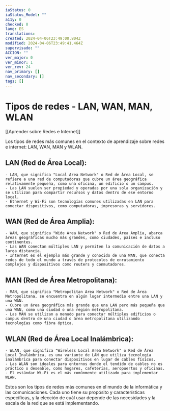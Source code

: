 ```yaml
---
iaStatus: 0
iaStatus_Model: ""
a11y: 0
checked: 0
lang: ES
translations: 
created: 2024-04-06T23:49:00.804Z
modified: 2024-04-06T23:49:41.464Z
supervisado: ""
ACCION: ""
ver_major: 0
ver_minor: 1
ver_rev: 24
nav_primary: []
nav_secondary: []
tags: []
---
```

# Tipos de redes - LAN, WAN, MAN, WLAN

[[Aprender sobre Redes e Internet]]

Los tipos de redes más comunes en el contexto de aprendizaje sobre redes e internet: LAN, WAN, MAN y WLAN.

## LAN (Red de Área Local):
    
    - LAN, que significa "Local Area Network" o Red de Área Local, se refiere a una red de computadoras que cubre un área geográfica relativamente pequeña, como una oficina, un edificio o un campus.
    - Las LAN suelen ser propiedad y operadas por una sola organización y se utilizan para compartir recursos y datos dentro de ese entorno local.
    - Ethernet y Wi-Fi son tecnologías comunes utilizadas en LAN para conectar dispositivos, como computadoras, impresoras y servidores.

## WAN (Red de Área Amplia):
    
    - WAN, que significa "Wide Area Network" o Red de Área Amplia, abarca áreas geográficas mucho más grandes, como ciudades, países e incluso continentes.
    - Las WAN conectan múltiples LAN y permiten la comunicación de datos a larga distancia.
    - Internet es el ejemplo más grande y conocido de una WAN, que conecta redes de todo el mundo a través de protocolos de enrutamiento complejos y dispositivos como routers y conmutadores.

## MAN (Red de Área Metropolitana):
    
    - MAN, que significa "Metropolitan Area Network" o Red de Área Metropolitana, se encuentra en algún lugar intermedio entre una LAN y una WAN.
    - Cubre un área geográfica más grande que una LAN pero más pequeña que una WAN, como una ciudad o una región metropolitana.
    - Las MAN se utilizan a menudo para conectar múltiples edificios o campus dentro de una ciudad o área metropolitana utilizando tecnologías como fibra óptica.

##  WLAN (Red de Área Local Inalámbrica):
    
    - WLAN, que significa "Wireless Local Area Network" o Red de Área Local Inalámbrica, es una variante de LAN que utiliza tecnología inalámbrica para conectar dispositivos en lugar de cables físicos.
    - Las WLAN son ideales para entornos donde el tendido de cables no es práctico o deseable, como hogares, cafeterías, aeropuertos y oficinas.
    - El estándar Wi-Fi es el más comúnmente utilizado para implementar WLAN.

Estos son los tipos de redes más comunes en el mundo de la informática y las comunicaciones. Cada uno tiene su propósito y características específicas, y la elección de cuál usar depende de las necesidades y la escala de la red que se está implementando.